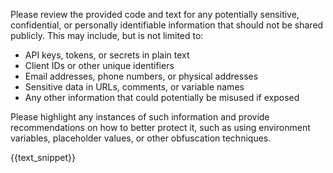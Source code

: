 <!-- Original FlashPaste name: Code/Text PII & Security Audit -->
<!-- FlashPaste ID: 156 -->

Please review the provided code and text for any potentially sensitive, confidential, or personally identifiable information that should not be shared publicly. This may include, but is not limited to:

- API keys, tokens, or secrets in plain text
- Client IDs or other unique identifiers
- Email addresses, phone numbers, or physical addresses
- Sensitive data in URLs, comments, or variable names
- Any other information that could potentially be misused if exposed

Please highlight any instances of such information and provide recommendations on how to better protect it, such as using environment variables, placeholder values, or other obfuscation techniques.

<textSnippet>
{{text_snippet}}
</textSnippet>